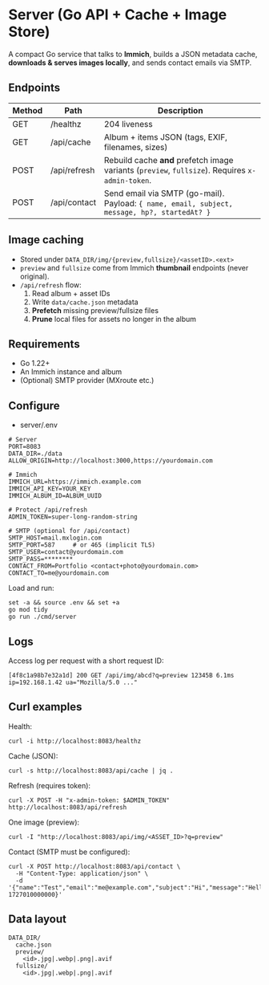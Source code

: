 # Server (Go API + Cache + Image Store)

A compact Go service that talks to **Immich**, builds a JSON metadata cache, **downloads & serves images locally**, and sends contact emails via SMTP.

## Endpoints

| Method | Path                 | Description |
|---|---|---|
| GET  | /healthz              | 204 liveness |
| GET  | /api/cache            | Album + items JSON (tags, EXIF, filenames, sizes) |
| POST | /api/refresh          | Rebuild cache **and** prefetch image variants (`preview`, `fullsize`). Requires `x-admin-token`. |
| POST | /api/contact          | Send email via SMTP (go-mail). Payload: `{ name, email, subject, message, hp?, startedAt? }` |

## Image caching

- Stored under `DATA_DIR/img/{preview,fullsize}/<assetID>.<ext>`
- `preview` and `fullsize` come from Immich **thumbnail** endpoints (never original).
- `/api/refresh` flow:
  1) Read album + asset IDs  
  2) Write `data/cache.json` metadata  
  3) **Prefetch** missing preview/fullsize files  
  4) **Prune** local files for assets no longer in the album

## Requirements

- Go 1.22+
- An Immich instance and album
- (Optional) SMTP provider (MXroute etc.)

## Configure

- server/.env

```
# Server
PORT=8083
DATA_DIR=./data
ALLOW_ORIGIN=http://localhost:3000,https://yourdomain.com

# Immich
IMMICH_URL=https://immich.example.com
IMMICH_API_KEY=YOUR_KEY
IMMICH_ALBUM_ID=ALBUM_UUID

# Protect /api/refresh
ADMIN_TOKEN=super-long-random-string

# SMTP (optional for /api/contact)
SMTP_HOST=mail.mxlogin.com
SMTP_PORT=587     # or 465 (implicit TLS)
SMTP_USER=contact@yourdomain.com
SMTP_PASS=********
CONTACT_FROM=Portfolio <contact+photo@yourdomain.com>
CONTACT_TO=me@yourdomain.com
```

Load and run:

```
set -a && source .env && set +a
go mod tidy
go run ./cmd/server
```

## Logs

Access log per request with a short request ID:

```
[4f8c1a98b7e32a1d] 200 GET /api/img/abcd?q=preview 12345B 6.1ms ip=192.168.1.42 ua="Mozilla/5.0 ..."
```

## Curl examples

Health:
```
curl -i http://localhost:8083/healthz
```

Cache (JSON):
```
curl -s http://localhost:8083/api/cache | jq .
```

Refresh (requires token):
```
curl -X POST -H "x-admin-token: $ADMIN_TOKEN" http://localhost:8083/api/refresh
```

One image (preview):
```
curl -I "http://localhost:8083/api/img/<ASSET_ID>?q=preview"
```

Contact (SMTP must be configured):
```
curl -X POST http://localhost:8083/api/contact \
  -H "Content-Type: application/json" \
  -d '{"name":"Test","email":"me@example.com","subject":"Hi","message":"Hello","hp":"","startedAt": 1727010000000}'
```

## Data layout
```
DATA_DIR/
  cache.json
  preview/
    <id>.jpg|.webp|.png|.avif
  fullsize/
    <id>.jpg|.webp|.png|.avif
```
